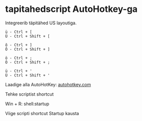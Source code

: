 # tapitahedscript AutoHotkey-ga

Integreerib täpitähed US layoutiga.


```
ü - Ctrl + [
Ü - Ctrl + Shift + [

õ - Ctrl + ]
Õ - Ctrl + Shift + ]

ö - Ctrl + ;
Ö - Ctrl + Shift + ;

ü - Ctrl + '
Ü - Ctrl + Shift + '

```

Laadige alla AutoHotKey: [autohotkey.com](https://www.autohotkey.com/)

Tehke scriptist shortcut

Win + R: shell:startup

Viige scripti shortcut Startup kausta
